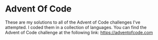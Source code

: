 # Advent Of Code

These are my solutions to all of the Advent of Code challenges I've attempted. I coded them in a collection of languages.
You can find the Advent of Code challenge at the following link: https://adventofcode.com

